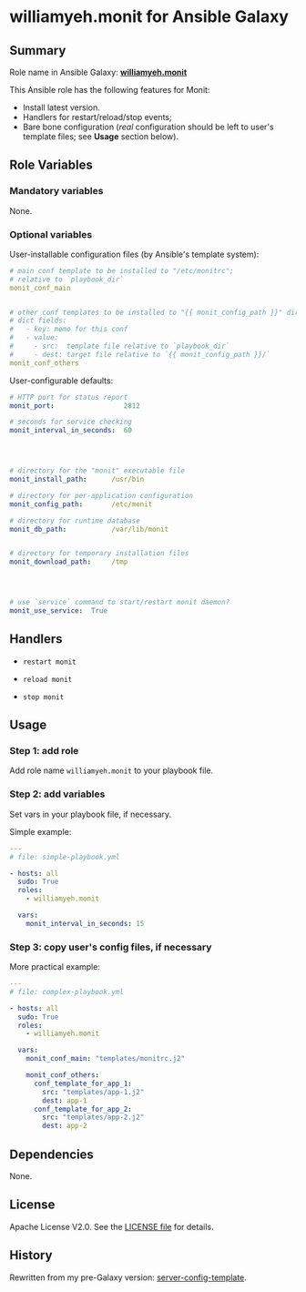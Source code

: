 
williamyeh.monit for Ansible Galaxy
============




## Summary

Role name in Ansible Galaxy: **[williamyeh.monit](https://galaxy.ansible.com/list#/roles/XXXX)**

This Ansible role has the following features for Monit:

 - Install latest version.
 - Handlers for restart/reload/stop events;
 - Bare bone configuration (*real* configuration should be left to user's template files; see **Usage** section below).




## Role Variables

### Mandatory variables

None.




### Optional variables

User-installable configuration files (by Ansible's template system):


```yaml
# main conf template to be installed to "/etc/monitrc";
# relative to `playbook_dir`
monit_conf_main


# other conf templates to be installed to "{{ monit_config_path }}" directory;
# dict fields:
#   - key: memo for this conf
#   - value:
#     - src:  template file relative to `playbook_dir`
#     - dest: target file relative to `{{ monit_config_path }}/`
monit_conf_others
```


User-configurable defaults:


```yaml
# HTTP port for status report
monit_port:                 2812

# seconds for service checking
monit_interval_in_seconds:  60




# directory for the "monit" executable file
monit_install_path:      /usr/bin

# directory for per-application configuration
monit_config_path:       /etc/monit

# directory for runtime database
monit_db_path:           /var/lib/monit


# directory for temporary installation files
monit_download_path:     /tmp




# use `service` command to start/restart monit daemon?
monit_use_service:  True
```


## Handlers

- `restart monit`

- `reload monit`

- `stop monit`



## Usage


### Step 1: add role

Add role name `williamyeh.monit` to your playbook file.


### Step 2: add variables

Set vars in your playbook file, if necessary.

Simple example:

```yaml
---
# file: simple-playbook.yml

- hosts: all
  sudo: True
  roles:
    - williamyeh.monit

  vars:
    monit_interval_in_seconds: 15
```


### Step 3: copy user's config files, if necessary


More practical example:

```yaml
---
# file: complex-playbook.yml

- hosts: all
  sudo: True
  roles:
    - williamyeh.monit

  vars:
    monit_conf_main: "templates/monitrc.j2"

    monit_conf_others:
      conf_template_for_app_1:
        src: "templates/app-1.j2"
        dest: app-1
      conf_template_for_app_2:
        src: "templates/app-2.j2"
        dest: app-2
```


## Dependencies

None.


## License

Apache License V2.0. See the [LICENSE file](LICENSE) for details.


## History

Rewritten from my pre-Galaxy version: [server-config-template](https://github.com/William-Yeh/server-config-template).
